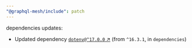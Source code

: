 ```yaml
---
"@graphql-mesh/include": patch
---
```

dependencies updates:
  - Updated dependency [`dotenv@^17.0.0` ↗︎](https://www.npmjs.com/package/dotenv/v/17.0.0) (from `^16.3.1`, in `dependencies`)
